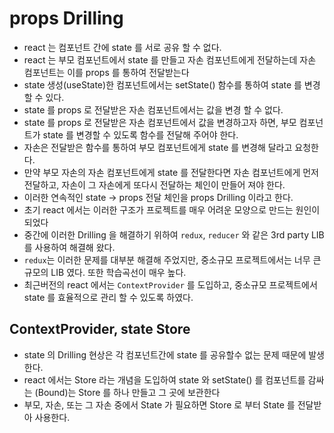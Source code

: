 # props Drilling

- react 는 컴포넌트 간에 state 를 서로 공유 할 수 없다.
- react 는 부모 컴포넌트에서 state 를 만들고 자손 컴포넌트에게 전달하는데 자손 컴포넌트는 이를 props 를 통하여 전달받는다
- state 생성(useState)한 컴포넌트에서는 setState() 함수를 통하여 state 를 변경할 수 있다.
- state 를 props 로 전달받은 자손 컴포넌트에서는 값을 변경 할 수 없다.
- state 를 props 로 전달받은 자손 컴포넌트에서 값을 변경하고자 하면, 부모 컴포넌트가 state 를 변경할 수 있도록 함수를 전달해 주어야 한다.
- 자손은 전달받은 함수를 통하여 부모 컴포넌트에게 state 를 변경해 달라고 요청한다.
- 만약 부모 자손의 자손 컴포넌트에게 state 를 전달한다면 자손 컴포넌트에게 먼저 전달하고, 자손이 그 자손에게 또다시 전달하는 체인이 만들어 져야 한다.
- 이러한 연속적인 state -> props 전달 체인을 props Drilling 이라고 한다.
- 초기 react 에서는 이러한 구조가 프로젝트를 매우 어려운 모양으로 만드는 원인이 되었다
- 중간에 이러한 Drilling 을 해결하기 위하여 `redux`, `reducer` 와 같은 3rd party LIB 를 사용하여 해결해 왔다.
- `redux`는 이러한 문제를 대부분 해결해 주었지만, 중소규모 프로젝트에서는 너무 큰 규모의 LIB 였다. 또한 학습곡선이 매우 높다.
- 최근버전의 react 에서는 `ContextProvider` 를 도입하고, 중소규모 프로젝트에서 state 를 효율적으로 관리 할 수 있도록 하였다.

## ContextProvider, state Store

- state 의 Drilling 현상은 각 컴포넌트간에 state 를 공유할수 없는 문제 때문에 발생한다.
- react 에서는 Store 라는 개념을 도입하여 state 와 setState() 를 컴포넌트를 감싸는 (Bound)는 Store 를 하나 만들고 그 곳에 보관한다
- 부모, 자손, 또는 그 자손 중에서 State 가 필요하면 Store 로 부터 State 를 전달받아 사용한다.
